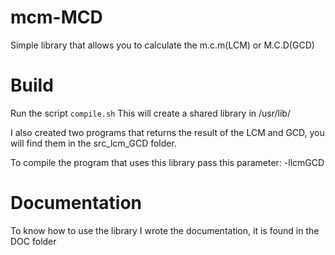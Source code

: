 # mcm-MCD
Simple library that allows you to calculate the m.c.m(LCM) or M.C.D(GCD)

# Build
Run the script `compile.sh`
This will create a shared library in /usr/lib/

I also created two programs that returns the result of the LCM and GCD, you will find them in the src_lcm_GCD folder.

To compile the program that uses this library pass this parameter: -llcmGCD

# Documentation
To know how to use the library I wrote the documentation, it is found in the DOC folder